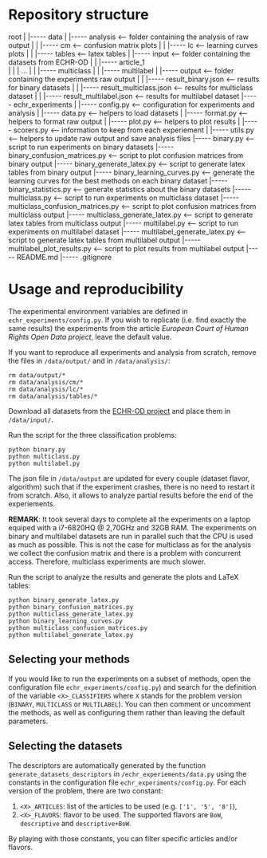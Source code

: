 # Repository structure

root
   |
   |----- data
   |        |----- analysis                            <-- folder containing the analysis of raw output
   |        |        |----- cm                         <-- confusion matrix plots
   |        |        |----- lc                         <-- learning curves plots
   |        |        |----- tables                     <-- latex tables
   |        |----- input                               <-- folder containing the datasets from ECHR-OD
   |        |        |----- article_1                  
   |        |        |        ...
   |        |        |----- multiclass
   |        |        |----- multilabel
   |        |----- output                              <-- folder containing the experiments raw output
   |        |        |----- result_binary.json         <-- results for binary datasets
   |        |        |----- result_multiclass.json     <-- results for multiclass dataset
   |        |        |----- result_multilabel.json     <-- results for multilabel dataset
   |----- echr_experiments
   |        |----- config.py                           <-- configuration for experiments and analysis
   |        |----- data.py                             <-- helpers to load datasets
   |        |----- format.py                           <-- helpers to format raw output
   |        |----- plot.py                             <-- helpers to plot results
   |        |----- scorers.py                          <-- information to keep from each experiement
   |        |----- utils.py                            <-- helpers to update raw output and save analysis files
   |----- binary.py                                    <-- script to run experiments on binary datasets
   |----- binary_confusion_matrices.py                 <-- script to plot confusion matrices from binary output
   |----- binary_generate_latex.py                     <-- script to generate latex tables from binary output
   |----- binary_learning_curves.py                    <-- generate the learning curves for the best methods on each binary dataset
   |----- binary_statistics.py                         <-- generate statistics about the binary datasets
   |----- multiclass.py                                <-- script to run experiments on multiclass dataset
   |----- multiclass_confusion_matrices.py             <-- script to plot confusion matrices from multiclass output
   |----- multiclass_generate_latex.py                 <-- script to generate latex tables from multiclass output
   |----- multilabel.py                                <-- script to run experiments on multilabel dataset
   |----- multilabel_generate_latex.py                 <-- script to generate latex tables from multilabel output
   |----- multilabel_plot_results.py                   <-- script to plot results from multilabel output
   |----- README.md
   |----- .gitignore


# Usage and reproducibility

The experimental environment variables are defined in ```echr_experiments/config.py```. If you wish to replicate (i.e. find exactly the same results) the experiments from the article *European Court of Human Rights Open Data project*, leave the default value.

If you want to reproduce all experiments and analysis from scratch, remove the files in ```/data/output/``` and in ```/data/analysis/```:
```
rm data/output/*
rm data/analysis/cm/*
rm data/analysis/lc/*
rm data/analysis/tables/*
```

Download all datasets from the [ECHR-OD project](https://echr-opendata.eu) and place them in ```/data/input/```.

Run the script for the three classification problems:
```
python binary.py
python multiclass.py
python multilabel.py
```
The json file in ```/data/output``` are updated for every couple (dataset flavor, algorithm) such that if the experiment crashes, there is no need to restart it from scratch. Also, it allows to analyze partial results before the end of the experiements.

**REMARK**: It took several days to complete all the experiments on a laptop equiped with a i7-6820HQ @ 2,70GHz and 32GB RAM. The experiments on binary and multilabel datasets are run in parallel such that the CPU is used as much as possible. This is not the case for multiclass as for the analysis we collect the confusion matrix and there is a problem with concurrent access. Therefore, multiclass experiments are much slower.

Run the script to analyze the results and generate the plots and LaTeX tables:
```
python binary_generate_latex.py
python binary_confusion_matrices.py
python multiclass_generate_latex.py
python binary_learning_curves.py
python multiclass_confusion_matrices.py
python multilabel_generate_latex.py
```

## Selecting your methods

If you would like to run the experiments on a subset of methods, open the configuration file ```echr_experiments/config.py```) and search for the definition of the variable ```<X>_CLASSIFIERS``` where ```X``` stands for the problem version (```BINARY```, ```MULTICLASS``` or ```MULTILABEL```). You can then comment or uncomment the methods, as well as configuring them rather than leaving the default parameters.

## Selecting the datasets

The descriptors are automatically generated by the function ```generate_datasets_descriptors``` in ```/echr_experiements/data.py``` using the constants in 
the configuration file ```echr_experiments/config.py```. 
For each version of the problem, there are two constant:

1. ```<X>_ARTICLES```: list of the articles to be used (e.g. ```['1', '5', '8']```),
2. ```<X>_FLAVORS```: flavor to be used. The supported flavors are ```BoW```, ```descriptive``` and ```descriptive+BoW```.
 
By playing with those constants, you can filter specific articles and/or flavors.

